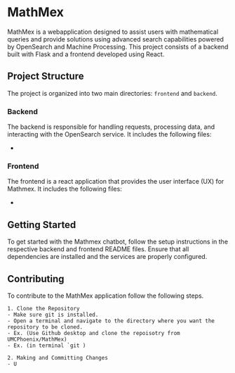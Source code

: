 # MathMex

MathMex is a webapplication designed to assist users with mathematical queries and provide solutions using advanced search capabilities powered by OpenSearch and Machine Processing. This project consists of a backend built with Flask and a frontend developed using React. 

## Project Structure

The project is organized into two main directories: `frontend` and `backend`.

### Backend

The backend is responsible for handling requests, processing data, and interacting with the OpenSearch service. It includes the following files:

- 

### Frontend

The frontend is a react application that provides the user interface (UX) for Mathmex. It includes the following files:

- 

## Getting Started

To get started with the Mathmex chatbot, follow the setup instructions in the respective backend and frontend README files. Ensure that all dependencies are installed and the services are properly configured. 

## Contributing 

To contribute to the MathMex application follow the following steps. 

    1. Clone the Repository
    - Make sure git is installed.
    - Open a terminal and navigate to the directory where you want the repository to be cloned. 
    - Ex. (Use Github desktop and clone the repoisotry from UMCPhoenix/MathMex)
    - Ex. (in terminal `git )

    2. Making and Committing Changes 
    - U